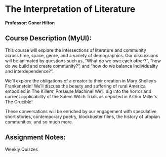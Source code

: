 # The Interpretation of Literature

**Professor: Conor Hilton**

## Course Description (MyUI):
This course will explore the intersections of literature and community across time, space, genre, and a variety of demographics. Our discussions will be animated by questions such as, “What do we owe each other?”, “how do we build and create community?”, and “how do we balance individuality and interdependence?”.

We’ll explore the obligations of a creator to their creation in Mary Shelley’s Frankenstein! We’ll discuss the beauty and suffering of rural America embodied in The Killers’ Pressure Machine! We’ll dig into the horror and current applicability of the Salem Witch Trials as depicted in Arthur Miller’s The Crucible!

These conversations will be enriched by our engagement with speculative short stories, contemporary poetry, blockbuster films, the history of utopian communities, and so much more.

## Assignment Notes:
Weekly Quizzes
